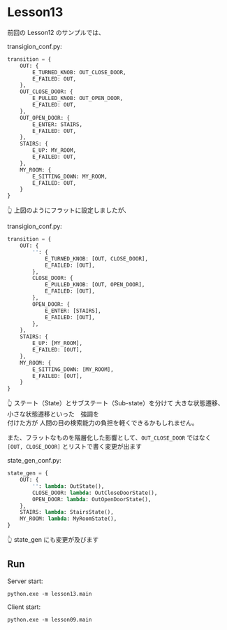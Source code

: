 # Lesson13

前回の Lesson12 のサンプルでは、  

transigion_conf.py:  

```python
transition = {
    OUT: {
        E_TURNED_KNOB: OUT_CLOSE_DOOR,
        E_FAILED: OUT,
    },
    OUT_CLOSE_DOOR: {
        E_PULLED_KNOB: OUT_OPEN_DOOR,
        E_FAILED: OUT,
    },
    OUT_OPEN_DOOR: {
        E_ENTER: STAIRS,
        E_FAILED: OUT,
    },
    STAIRS: {
        E_UP: MY_ROOM,
        E_FAILED: OUT,
    },
    MY_ROOM: {
        E_SITTING_DOWN: MY_ROOM,
        E_FAILED: OUT,
    }
}
```

👆 上図のようにフラットに設定しましたが、  

transigion_conf.py:

```python
transition = {
    OUT: {
        '': {
            E_TURNED_KNOB: [OUT, CLOSE_DOOR],
            E_FAILED: [OUT],
        },
        CLOSE_DOOR: {
            E_PULLED_KNOB: [OUT, OPEN_DOOR],
            E_FAILED: [OUT],
        },
        OPEN_DOOR: {
            E_ENTER: [STAIRS],
            E_FAILED: [OUT],
        },
    },
    STAIRS: {
        E_UP: [MY_ROOM],
        E_FAILED: [OUT],
    },
    MY_ROOM: {
        E_SITTING_DOWN: [MY_ROOM],
        E_FAILED: [OUT],
    }
}
```

👆 ステート（State）とサブステート（Sub-state）を分けて 大きな状態遷移、小さな状態遷移といった　強調を  
付けた方が 人間の目の検索能力の負担を軽くできるかもしれません。  

また、フラットなものを階層化した影響として、`OUT_CLOSE_DOOR` ではなく `[OUT, CLOSE_DOOR]` とリストで書く変更が出ます  

state_gen_conf.py:  

```python
state_gen = {
    OUT: {
        '': lambda: OutState(),
        CLOSE_DOOR: lambda: OutCloseDoorState(),
        OPEN_DOOR: lambda: OutOpenDoorState(),
    },
    STAIRS: lambda: StairsState(),
    MY_ROOM: lambda: MyRoomState(),
}
```

👆 state_gen にも変更が及びます  

## Run

Server start:  

```shell
python.exe -m lesson13.main
```

Client start:  

```shell
python.exe -m lesson09.main
```
